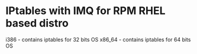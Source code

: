 # IPtables with IMQ for RPM RHEL based distro


i386 - contains iptables for 32 bits OS
x86_64 - contains iptables for 64 bits OS

